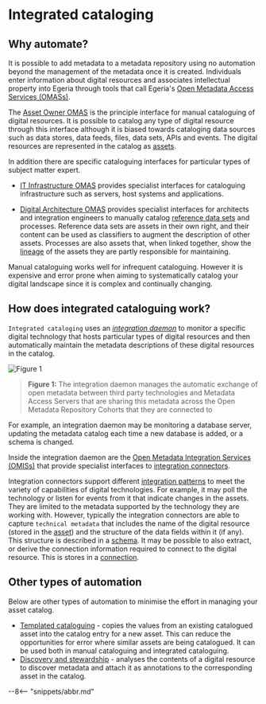 <!-- SPDX-License-Identifier: CC-BY-4.0 -->
<!-- Copyright Contributors to the ODPi Egeria project 2020. -->

# Integrated cataloging

## Why automate?

It is possible to add metadata to a metadata repository using no automation beyond the management of the metadata once it is created.  Individuals enter information about digital resources and associates intellectual property into Egeria through tools that call Egeria's [Open Metadata Access Services (OMASs)](/services/omas).

The [Asset Owner OMAS](/services/omas/asset-owner) is the principle interface for manual cataloguing of digital resources.  It is possible to catalog any type of digital resource through this interface although it is biased towards cataloging data sources such as data stores, data feeds, files, data sets, APIs and events.  The digital resources are represented in the catalog as [assets](/concepts/asset).

In addition there are specific cataloguing interfaces for particular types of subject matter expert.

* [IT Infrastructure OMAS](/services/omas/it-infrastructure) provides specialist interfaces for cataloguing infrastructure such as servers, host systems and applications.

* [Digital Architecture OMAS](/services/omas/digital-architecture) provides specialist interfaces for architects and integration engineers to manually catalog [reference data sets](/features/reference-data-management) and processes. Reference data sets are assets in their own right, and their content can be used as classifiers to augment the description of other assets. Processes are also assets that, when linked together, show the [lineage](/features/lineage-management) of the assets they are partly responsible for maintaining.

Manual cataloguing works well for infrequent cataloguing.  However it is expensive and error prone when aiming to systematically catalog your digital landscape since it is complex and continually changing.

## How does integrated cataloguing work?

`Integrated cataloging` uses an [*integration daemon*]((/concepts/integration-daemon)) to monitor a specific digital technology that hosts particular types of digital resources and then automatically maintain the metadata descriptions of these digital resources in the catalog.

![Figure 1](/concepts/integration-daemon-in-action.svg)
> **Figure 1:** The integration daemon manages the automatic exchange of open metadata between third party technologies and Metadata Access Servers that are sharing this metadata across the Open Metadata Repository Cohorts that they are connected to

For example, an integration daemon may be monitoring a database server, updating the metadata catalog each time a new database is added, or a schema is changed.

Inside the integration daemon are the [Open Metadata Integration Services (OMISs)](/services/omis) that provide specialist interfaces to [integration connectors](/concepts/integration-connector).  

Integration connectors support different [integration patterns](/patterns/metadata-exchange) to meet the variety of capabilities of digital technologies.  For example, it may poll the technology or listen for events from it that indicate changes in the assets.  They are limited to the metadata supported by the technology they are working with.  However, typically the integration connectors are able to capture `technical metadata` that includes the name of the digital resource (stored in the [asset](/concepts/asset)) and the structure of the data fields within it (if any).  This structure is described in a [schema](/concepts/schema).  It may be possible to also extract, or derive the connection information required to connect to the digital resource.  This is stores in a [connection](/concepts/connection).

## Other types of automation

Below are other types of automation to minimise the effort in managing your asset catalog.

* [Templated cataloguing](/features/templated-cataloguing) - copies the values from an existing catalogued asset into the catalog entry for a new asset. This can reduce the opportunities for error where similar assets are being catalogued.  It can be used both in manual cataloguing and integrated cataloguing.
* [Discovery and stewardship](/features/discovery-and-stewardship) - analyses the contents of a digital resource to discover metadata and attach it as annotations to the corresponding asset in the catalog.


--8<-- "snippets/abbr.md"